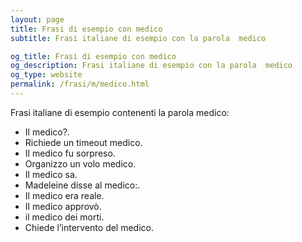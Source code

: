 ```yaml
---
layout: page
title: Frasi di esempio con medico 
subtitle: Frasi italiane di esempio con la parola  medico

og_title: Frasi di esempio con medico 
og_description: Frasi italiane di esempio con la parola  medico
og_type: website
permalink: /frasi/m/medico.html
---
```


Frasi italiane di esempio contenenti la parola medico:


- Il medico?.
- Richiede un timeout medico.
- Il medico fu sorpreso.
- Organizzo un volo medico.
- Il medico sa.
- Madeleine disse al medico:.
- Il medico era reale.
- Il medico approvò.
- il medico dei morti.
- Chiede l’intervento del medico.
